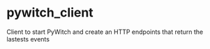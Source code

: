 # pywitch_client
Client to start PyWitch and create an HTTP endpoints that return the lastests events

